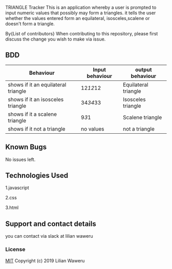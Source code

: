TRIANGLE Tracker
This is an application whereby a user is prompted to input numeric values that possibly may form a triangles. it tells the user whether the values entered form an equilateral, isosceles,scalene or doesn't form a triangle.

By{List of contributors}
When contributing to this repository, please first discuss the change you wish to make via issue.

## BDD
| Behaviour                           | Input behaviour | output behaviour     |
|-------------------------------------|-----------------|----------------------|
| shows if it an equilateral triangle | 12*12*12        | Equilateral triangle |
| shows if it an isosceles triangle   | 34*34*33        | Isosceles triangle   |
| shows if it a scalene triangle      | 9*3*1           | Scalene triangle     |
| shows if it not a triangle          | no values       | not a triangle       |

## Known Bugs
No issues left.
## Technologies Used
1.javascript

2.css

3.html

## Support and contact details
you can contact via slack at lilian waweru
### License
[MIT](./LICENSE)
Copyright (c) 2019 Lilian Waweru
